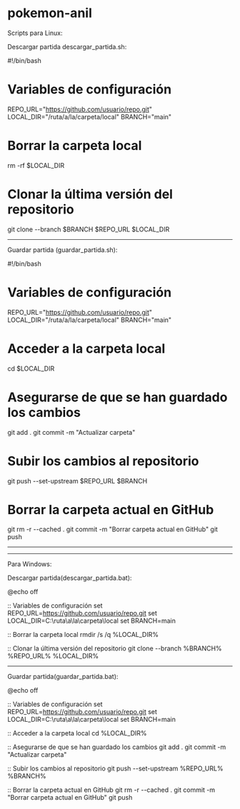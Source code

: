 # pokemon-anil

Scripts para Linux:

Descargar partida descargar_partida.sh:

#!/bin/bash

# Variables de configuración
REPO_URL="https://github.com/usuario/repo.git"
LOCAL_DIR="/ruta/a/la/carpeta/local"
BRANCH="main"

# Borrar la carpeta local
rm -rf $LOCAL_DIR

# Clonar la última versión del repositorio
git clone --branch $BRANCH $REPO_URL $LOCAL_DIR

--------------------------------------------------------------------------

Guardar partida (guardar_partida.sh):

#!/bin/bash

# Variables de configuración
REPO_URL="https://github.com/usuario/repo.git"
LOCAL_DIR="/ruta/a/la/carpeta/local"
BRANCH="main"

# Acceder a la carpeta local
cd $LOCAL_DIR

# Asegurarse de que se han guardado los cambios
git add .
git commit -m "Actualizar carpeta"

# Subir los cambios al repositorio
git push --set-upstream $REPO_URL $BRANCH

# Borrar la carpeta actual en GitHub
git rm -r --cached .
git commit -m "Borrar carpeta actual en GitHub"
git push

--------------------------------------------------------------------------
--------------------------------------------------------------------------

Para Windows:

Descargar partida(descargar_partida.bat):

@echo off

:: Variables de configuración
set REPO_URL=https://github.com/usuario/repo.git
set LOCAL_DIR=C:\ruta\a\la\carpeta\local
set BRANCH=main

:: Borrar la carpeta local
rmdir /s /q %LOCAL_DIR%

:: Clonar la última versión del repositorio
git clone --branch %BRANCH% %REPO_URL% %LOCAL_DIR%

--------------------------------------------------------------------------

Guardar partida(guardar_partida.bat):

@echo off

:: Variables de configuración
set REPO_URL=https://github.com/usuario/repo.git
set LOCAL_DIR=C:\ruta\a\la\carpeta\local
set BRANCH=main

:: Acceder a la carpeta local
cd %LOCAL_DIR%

:: Asegurarse de que se han guardado los cambios
git add .
git commit -m "Actualizar carpeta"

:: Subir los cambios al repositorio
git push --set-upstream %REPO_URL% %BRANCH%

:: Borrar la carpeta actual en GitHub
git rm -r --cached .
git commit -m "Borrar carpeta actual en GitHub"
git push
